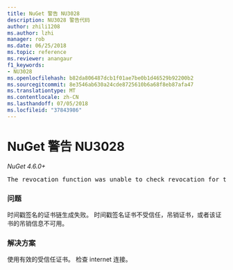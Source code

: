 ```yaml
---
title: NuGet 警告 NU3028
description: NU3028 警告代码
author: zhili1208
ms.author: lzhi
manager: rob
ms.date: 06/25/2018
ms.topic: reference
ms.reviewer: anangaur
f1_keywords:
- NU3028
ms.openlocfilehash: b82da806487dcb1f01ae7be0b1d46529b92200b2
ms.sourcegitcommit: 8e3546ab630a24cde8725610b6a68f8eb87afa47
ms.translationtype: MT
ms.contentlocale: zh-CN
ms.lasthandoff: 07/05/2018
ms.locfileid: "37843986"
---
```

# <a name="nuget-warning-nu3028"></a>NuGet 警告 NU3028

*NuGet 4.6.0+*

<pre>The revocation function was unable to check revocation for the certificate.</pre>

### <a name="issue"></a>问题
时间戳签名的证书链生成失败。 时间戳签名证书不受信任，吊销证书，或者该证书的吊销信息不可用。

### <a name="solution"></a>解决方案
使用有效的受信任证书。 检查 internet 连接。